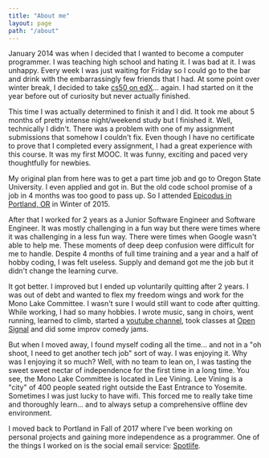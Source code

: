 ```yaml
---
title: "About me"
layout: page
path: "/about"
---
```


January 2014 was when I decided that I wanted to become a computer programmer. I was teaching high school and hating it. I was bad at it. I was unhappy. Every week I was just waiting for Friday so I could go to the bar and drink with the embarrassingly few friends that I had. At some point over winter break, I decided to take [cs50 on edX](https://www.edx.org/course/cs50s-introduction-computer-science-harvardx-cs50x)... again. I had started on it the year before out of curiosity but never actually finished.

This time I was actually determined to finish it and I did. It took me about 5 months of pretty intense night/weekend study but I finished it. Well, technically I didn't. There was a problem with one of my assignment submissions that somehow I couldn't fix. Even though I have no certificate to prove that I completed every assignment, I had a great experience with this course. It was my first MOOC. It was funny, exciting and paced very thoughtfully for newbies.

My original plan from here was to get a part time job and go to Oregon State University. I even applied and got in. But the old code school promise of a job in 4 months was too good to pass up. So I attended [Epicodus in Portland, OR](http://www.epicodus.com) in Winter of 2015.

After that I worked for 2 years as a Junior Software Engineer and Software Engineer. It was mostly challenging in a fun way but there were times where it was challenging in a less fun way. There were times when Google wasn't able to help me. These moments of deep deep confusion were difficult for me to handle. Despite 4 months of full time training and a year and a half of hobby coding, I was felt useless. Supply and demand got me the job but it didn't change the learning curve.

It got better. I improved but I ended up voluntarily quitting after 2 years. I was out of debt and wanted to flex my freedom wings and work for the Mono Lake Committee. I wasn't sure I would still want to code after quitting. While working, I had so many hobbies. I wrote music, sang in choirs, went running, learned to climb, started a [youtube channel](https://www.youtube.com/channel/UCtZ04kW3xThhfO4PCfvGaNQ), took classes at [Open Signal](https://www.opensignalpdx.org/) and did some improv comedy jams.

But when I moved away, I found myself coding all the time... and not in a "oh shoot, I need to get another tech job" sort of way. I was enjoying it. Why was I enjoying it so much? Well, with no team to lean on, I was tasting the sweet sweet nectar of independence for the first time in a long time. You see, the Mono Lake Committee is located in Lee Vining. Lee Vining is a "city" of 400 people seated right outside the East Entrance to Yosemite. Sometimes I was just lucky to have wifi. This forced me to really take time and thoroughly learn... and to always setup a comprehensive offline dev environment.

I moved back to Portland in Fall of 2017 where I've been working on personal projects and gaining more independence as a programmer. One of the things I worked on is the social email service: [Spotlife](http://www.splotlife.club).
